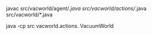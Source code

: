 javac src/vacworld/agent/*.java src/vacworld/actions/*.java src/vacworld/*.java

java -cp src vacworld.actions.
VacuumWorld